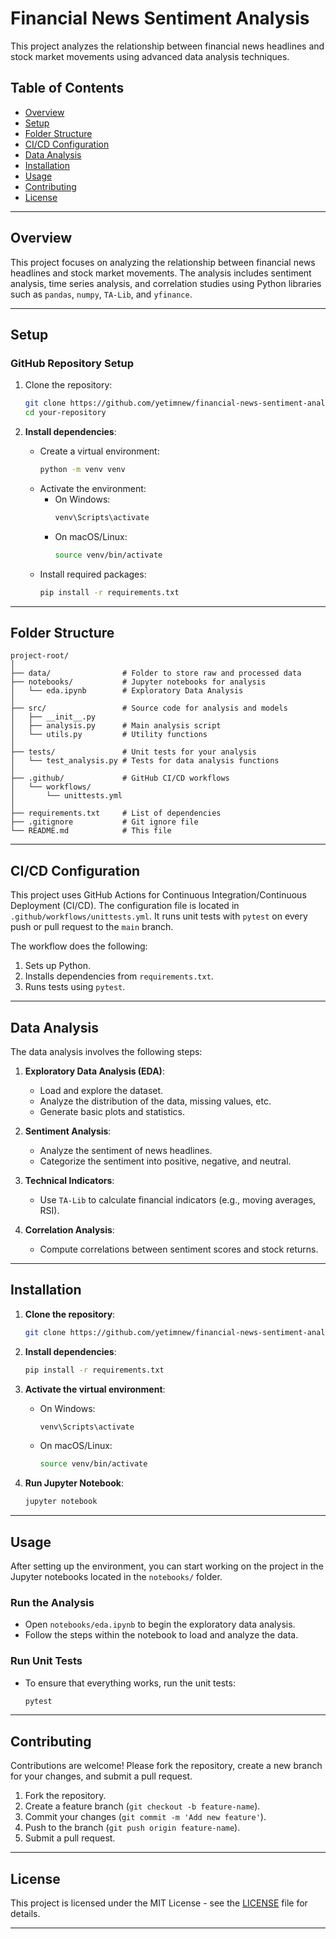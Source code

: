 # **Financial News Sentiment Analysis**

This project analyzes the relationship between financial news headlines and stock market movements using advanced data analysis techniques.

## **Table of Contents**

- [Overview](#overview)
- [Setup](#setup)
- [Folder Structure](#folder-structure)
- [CI/CD Configuration](#cicd-configuration)
- [Data Analysis](#data-analysis)
- [Installation](#installation)
- [Usage](#usage)
- [Contributing](#contributing)
- [License](#license)

---

## **Overview**

This project focuses on analyzing the relationship between financial news headlines and stock market movements. The analysis includes sentiment analysis, time series analysis, and correlation studies using Python libraries such as `pandas`, `numpy`, `TA-Lib`, and `yfinance`.

---

## **Setup**

### **GitHub Repository Setup**

1. Clone the repository:
   ```bash
   git clone https://github.com/yetimnew/financial-news-sentiment-analysis.git
   cd your-repository
   ```

2. **Install dependencies**:
   - Create a virtual environment:
     ```bash
     python -m venv venv
     ```
   - Activate the environment:
     - On Windows:
       ```bash
       venv\Scripts\activate
       ```
     - On macOS/Linux:
       ```bash
       source venv/bin/activate
       ```
   - Install required packages:
     ```bash
     pip install -r requirements.txt
     ```

---

## **Folder Structure**

```
project-root/
│
├── data/                # Folder to store raw and processed data
├── notebooks/           # Jupyter notebooks for analysis
│   └── eda.ipynb        # Exploratory Data Analysis
│
├── src/                 # Source code for analysis and models
│   ├── __init__.py
│   ├── analysis.py      # Main analysis script
│   └── utils.py         # Utility functions
│
├── tests/               # Unit tests for your analysis
│   └── test_analysis.py # Tests for data analysis functions
│
├── .github/             # GitHub CI/CD workflows
│   └── workflows/
│       └── unittests.yml
│
├── requirements.txt     # List of dependencies
├── .gitignore           # Git ignore file
└── README.md            # This file
```

---

## **CI/CD Configuration**

This project uses GitHub Actions for Continuous Integration/Continuous Deployment (CI/CD). The configuration file is located in `.github/workflows/unittests.yml`. It runs unit tests with `pytest` on every push or pull request to the `main` branch.

The workflow does the following:
1. Sets up Python.
2. Installs dependencies from `requirements.txt`.
3. Runs tests using `pytest`.

---

## **Data Analysis**

The data analysis involves the following steps:
1. **Exploratory Data Analysis (EDA)**:
   - Load and explore the dataset.
   - Analyze the distribution of the data, missing values, etc.
   - Generate basic plots and statistics.

2. **Sentiment Analysis**:
   - Analyze the sentiment of news headlines.
   - Categorize the sentiment into positive, negative, and neutral.

3. **Technical Indicators**:
   - Use `TA-Lib` to calculate financial indicators (e.g., moving averages, RSI).

4. **Correlation Analysis**:
   - Compute correlations between sentiment scores and stock returns.

---

## **Installation**

1. **Clone the repository**:
   ```bash
   git clone https://github.com/yetimnew/financial-news-sentiment-analysis.git
   ```

2. **Install dependencies**:
   ```bash
   pip install -r requirements.txt
   ```

3. **Activate the virtual environment**:
   - On Windows:
     ```bash
     venv\Scripts\activate
     ```
   - On macOS/Linux:
     ```bash
     source venv/bin/activate
     ```

4. **Run Jupyter Notebook**:
   ```bash
   jupyter notebook
   ```

---

## **Usage**

After setting up the environment, you can start working on the project in the Jupyter notebooks located in the `notebooks/` folder.

### **Run the Analysis**
- Open `notebooks/eda.ipynb` to begin the exploratory data analysis.
- Follow the steps within the notebook to load and analyze the data.

### **Run Unit Tests**
- To ensure that everything works, run the unit tests:
   ```bash
   pytest
   ```

---

## **Contributing**

Contributions are welcome! Please fork the repository, create a new branch for your changes, and submit a pull request.

1. Fork the repository.
2. Create a feature branch (`git checkout -b feature-name`).
3. Commit your changes (`git commit -m 'Add new feature'`).
4. Push to the branch (`git push origin feature-name`).
5. Submit a pull request.

---

## **License**

This project is licensed under the MIT License - see the [LICENSE](LICENSE) file for details.

---

